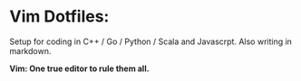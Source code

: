 Vim Dotfiles:
============

Setup for coding in C++ / Go / Python / Scala and Javascrpt. Also writing in markdown.

**Vim: One true editor to rule them all.**

